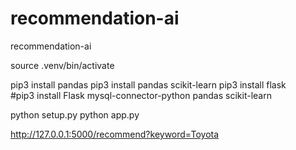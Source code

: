 # recommendation-ai
recommendation-ai

source .venv/bin/activate

pip3 install pandas
pip3 install pandas scikit-learn
pip3 install flask       
#pip3 install Flask mysql-connector-python pandas scikit-learn

python setup.py
python app.py

http://127.0.0.1:5000/recommend?keyword=Toyota
